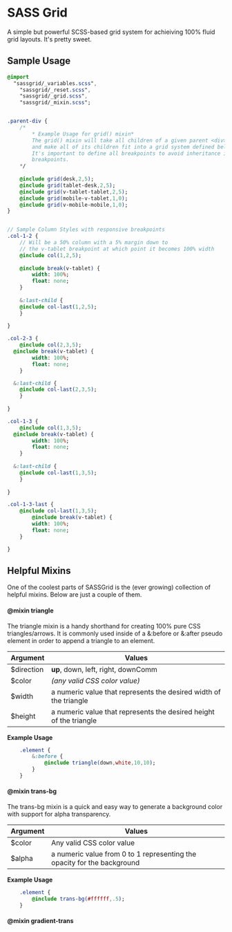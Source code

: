 # SASS Grid
A simple but powerful SCSS-based grid system for achieiving 100% fluid grid layouts. It's pretty sweet.

## Sample Usage
```sass
@import 
  "sassgrid/_variables.scss",
	"sassgrid/_reset.scss",
	"sassgrid/_grid.scss",
	"sassgrid/_mixin.scss";


.parent-div {
	/*
		* Example Usage for grid() mixin*
		The grid() mixin will take all children of a given parent <div>
		and make all of its children fit into a grid system defined below.
		It's important to define all breakpoints to avoid inheritance issues between
		breakpoints.
	*/
	
	@include grid(desk,2,5);
	@include grid(tablet-desk,2,5);
	@include grid(v-tablet-tablet,2,5);
	@include grid(mobile-v-tablet,1,0);
	@include grid(v-mobile-mobile,1,0);
}


// Sample Column Styles with responsive breakpoints
.col-1-2 {
	// Will be a 50% column with a 5% margin down to
	// the v-tablet breakpoint at which point it becomes 100% width
	@include col(1,2,5);
	
	@include break(v-tablet) {
		width: 100%;
		float: none;
	}
	
	&:last-child {
  	@include col-last(1,2,5);
	}
	
}

.col-2-3 {
	@include col(2,3,5);
  @include break(v-tablet) {
		width: 100%;
		float: none;
	}

  &:last-child {
  	@include col-last(2,3,5);
	}
  
}

.col-1-3 {
	@include col(1,3,5);
  @include break(v-tablet) {
		width: 100%;
		float: none;
	}
  
  &:last-child {
  	@include col-last(1,3,5);
	}
  
}

.col-1-3-last {
	@include col-last(1,3,5);
		@include break(v-tablet) {
		width: 100%;
		float: none;
	}

}

```
## Helpful Mixins
One of the coolest parts of SASSGrid is the (ever growing) collection of helpful mixins. Below are just a couple of them.

#### @mixin triangle
The triangle mixin is a handy shorthand for creating 100% pure CSS triangles/arrows. It is commonly used inside of a &:before or &:after pseudo element in order to append a triangle to an element.
	
| Argument     | Values                                                               |
| ------------ | -------------------------------------------------------------------- |
| $direction   | **up**, down, left, right, downComm                                  |
| $color       | *(any valid CSS color value)*                                        |
| $width       | a numeric value that represents the desired width of the triangle    |
| $height      | a numeric value that represents the desired height of the triangle   |
	
**Example Usage**
```sass
	.element {
		&:before {
			@include triangle(down,white,10,10);
		}
	}
```

#### @mixin trans-bg
The trans-bg mixin is a quick and easy way to generate a background color with support for alpha transparency. 

| Argument  | Values                                                                  |
| --------- | --------                                                                |
| $color    | Any valid CSS color value                                               |
| $alpha    | a numeric value from 0 to 1 representing the opacity for the background |

**Example Usage**
```sass
	.element {
		@include trans-bg(#ffffff,.5);
	}
```

#### @mixin gradient-trans
